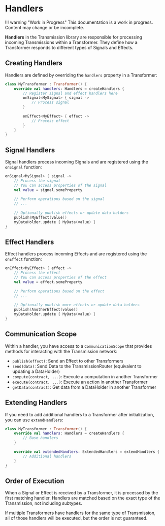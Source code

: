 # Handlers

!!! warning "Work in Progress"
    This documentation is a work in progress. Content may change or be incomplete.

**Handlers** in the Transmission library are responsible for processing incoming Transmissions within a Transformer. They define how a Transformer responds to different types of Signals and Effects.

## Creating Handlers

Handlers are defined by overriding the `handlers` property in a Transformer:

```kotlin
class MyTransformer : Transformer() {
    override val handlers: Handlers = createHandlers {
        // Register signal and effect handlers here
        onSignal<MySignal> { signal ->
            // Process signal
        }
        
        onEffect<MyEffect> { effect ->
            // Process effect
        }
    }
}
```

## Signal Handlers

Signal handlers process incoming Signals and are registered using the `onSignal` function:

```kotlin
onSignal<MySignal> { signal ->
    // Process the signal
    // You can access properties of the signal
    val value = signal.someProperty
    
    // Perform operations based on the signal
    // ...
    
    // Optionally publish effects or update data holders
    publish(MyEffect(value))
    myDataHolder.update { MyData(value) }
}
```

## Effect Handlers

Effect handlers process incoming Effects and are registered using the `onEffect` function:

```kotlin
onEffect<MyEffect> { effect ->
    // Process the effect
    // You can access properties of the effect
    val value = effect.someProperty
    
    // Perform operations based on the effect
    // ...
    
    // Optionally publish more effects or update data holders
    publish(AnotherEffect(value))
    myDataHolder.update { MyData(value) }
}
```

## Communication Scope

Within a handler, you have access to a `CommunicationScope` that provides methods for interacting with the Transmission network:

- `publish(effect)`: Send an Effect to other Transformers
- `send(data)`: Send Data to the TransmissionRouter (equivalent to updating a DataHolder)
- `compute(contract, ...)`: Execute a computation in another Transformer
- `execute(contract, ...)`: Execute an action in another Transformer
- `getData(contract)`: Get data from a DataHolder in another Transformer

## Extending Handlers

If you need to add additional handlers to a Transformer after initialization, you can use `extendHandlers`:

```kotlin
class MyTransformer : Transformer() {
    override val handlers: Handlers = createHandlers {
        // Base handlers
    }
    
    override val extendedHandlers: ExtendedHandlers = extendHandlers {
        // Additional handlers
    }
}
```

## Order of Execution

When a Signal or Effect is received by a Transformer, it is processed by the first matching handler. Handlers are matched based on the exact type of the Transmission, not including subtypes.

If multiple Transformers have handlers for the same type of Transmission, all of those handlers will be executed, but the order is not guaranteed.